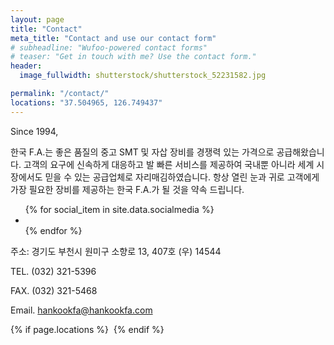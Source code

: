 ```yaml
---
layout: page
title: "Contact"
meta_title: "Contact and use our contact form"
# subheadline: "Wufoo-powered contact forms"
# teaser: "Get in touch with me? Use the contact form."
header:
  image_fullwidth: shutterstock/shutterstock_52231582.jpg

permalink: "/contact/"
locations: "37.504965, 126.749437"
---
```

Since 1994,

한국 F.A.는 좋은 품질의 중고 SMT 및 자삽 장비를 경쟁력 있는 가격으로 공급해왔습니다. 고객의 요구에 신속하게 대응하고 발 빠른 서비스를 제공하여 국내뿐 아니라 세계 시장에서도 믿을 수 있는 공급업체로 자리매김하였습니다. 항상 열린 눈과 귀로 고객에게 가장 필요한 장비를 제공하는 한국 F.A.가 될 것을 약속 드립니다.

<ul class="inline-list social-icons">
{% for social_item in site.data.socialmedia %}
  <li><a href="{{ social_item.url }}" target="_blank" class="{{ social_item.class }}" title="{{ social_item.title }}"></a></li>
{% endfor %}
</ul>


주소: 경기도 부천시 원미구 소향로 13, 407호 (우) 14544

TEL. (032) 321-5396

FAX. (032) 321-5468

Email. [hankookfa@hankookfa.com](mailto:hankookfa@hankookfa.com)


{% if page.locations %}
<a href="https://www.google.com/maps/place/37%C2%B030'17.9%22N+126%C2%B044'58.0%22E/@37.504965,126.7472483,17z/data=!3m1!4b1!4m5!3m4!1s0x0:0x0!8m2!3d37.504965!4d126.749437" target="_blank"><img src="http://maps.googleapis.com/maps/api/staticmap?{% for location in page.locations %}{% if forloop.first %}center={{location}}&markers=color:red%7C{{location}}{% else %}&markers=color:red%7C{{location}}{% endif %}{% endfor %}&zoom={% if page.zoom %}{{page.zoom}}{% else %}14{% endif %}&size=300x200&scale=2&sensor=false&visual_refresh=true" alt=""></a>
{% endif %}
